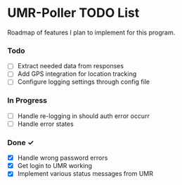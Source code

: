 # UMR-Poller TODO List

Roadmap of features I plan to implement for this program.

### Todo

- [ ] Extract needed data from responses
- [ ] Add GPS integration for location tracking
- [ ] Configure logging settings through config file

### In Progress

- [ ] Handle re-logging in should auth error occurr
- [ ] Handle error states

### Done ✓

- [X] Handle wrong password errors
- [x] Get login to UMR working
- [x] Implement various status messages from UMR
